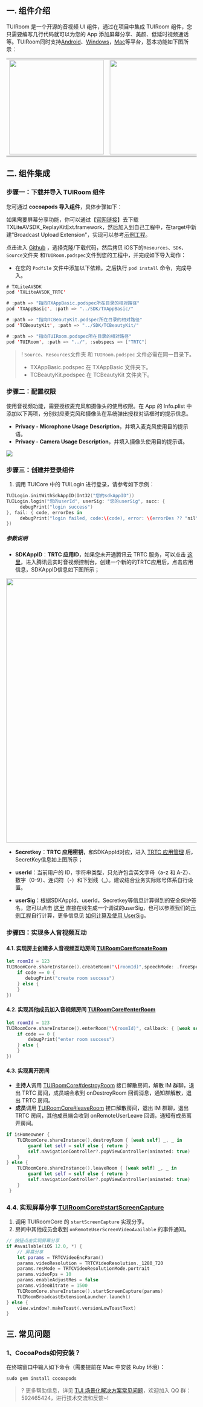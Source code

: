 ## 一. 组件介绍

TUIRoom 是一个开源的音视频 UI 组件，通过在项目中集成 TUIRoom 组件，您只需要编写几行代码就可以为您的 App 添加屏幕分享、美颜、低延时视频通话等。TUIRoom同时支持[Android](https://cloud.tencent.com/document/product/647/45667)、[Windows](https://cloud.tencent.com/document/product/647/63494)，[Mac](https://cloud.tencent.com/document/product/647/63494)等平台，基本功能如下图所示：

<table class="tablestyle">
<tbody><tr>
<td><img src="https://qcloudimg.tencent-cloud.cn/raw/6edda9960c4f116bc0a513b8254e47ba.jpg" width="250"></td>
<td><img src="https://qcloudimg.tencent-cloud.cn/raw/3d4e0b6e557177d76724abf7fdcf7748.jpg" width="250"></td>
<td><img src="https://qcloudimg.tencent-cloud.cn/raw/2e9f739a3a1a1511da693bd453f25061.jpg" width="250"></td>
</tr>
</tbody></table>

## 二. 组件集成

### 步骤一：下载并导入 TUIRoom 组件
您可通过 **cocoapods 导入组件**，具体步骤如下：

如果需要屏幕分享功能，你可以通过【[官网链接](https://cloud.tencent.com/document/product/647/32689)】去下载TXLiteAVSDK_ReplayKitExt.framework，然后加入到自己工程中，在target中新建"Broadcast Upload Extension"，实现可以参考[示例工程](https://github.com/tencentyun/TUIRoom/tree/main/iOS/Example/TXReplayKit_Screen)。

点击进入 [Github](https://github.com/tencentyun/TUIRoom) ，选择克隆/下载代码，然后拷贝 iOS下的`Resources`、`SDK`、`Source`文件夹 和`TUIRoom.podspec`文件到您的工程中，并完成如下导入动作：

- 在您的 `Podfile` 文件中添加以下依赖。之后执行 `pod install` 命令，完成导入。

```swift
# TXLiteAVSDK
pod 'TXLiteAVSDK_TRTC'

# :path => "指向TXAppBasic.podspec所在目录的相对路径"
pod 'TXAppBasic', :path => "../SDK/TXAppBasic/"

# :path => "指向TCBeautyKit.podspec所在目录的相对路径"
pod 'TCBeautyKit', :path => "../SDK/TCBeautyKit/"

# :path => "指向TUIRoom.podspec所在目录的相对路径"
pod 'TUIRoom', :path => "../", :subspecs => ["TRTC"]
```

>!  `Source`、`Resources`文件夹 和 `TUIRoom.podspec` 文件必需在同一目录下。
>-  TXAppBasic.podspec 在 TXAppBasic 文件夹下。
>-  TCBeautyKit.podspec 在 TCBeautyKit 文件夹下。

### 步骤二：配置权限

使用音视频功能，需要授权麦克风和摄像头的使用权限。在 App 的 Info.plist 中添加以下两项，分别对应麦克风和摄像头在系统弹出授权对话框时的提示信息。
- **Privacy - Microphone Usage Description**，并填入麦克风使用目的提示语。
- **Privacy - Camera Usage Description**，并填入摄像头使用目的提示语。

![](https://main.qcloudimg.com/raw/54cc6989a8225700ff57494cba819c7b.jpg)

### 步骤三：创建并登录组件
1.  调用 TUICore 中的 TUILogin 进行登录，请参考如下示例：
```swift
TUILogin.initWithSdkAppID(Int32("您的sdkAppID"))
TUILogin.login("您的userId", userSig: "您的userSig", succ: {
     debugPrint("login success")
}, fail: { code, errorDes in
     debugPrint("login failed, code:\(code), error: \(errorDes ?? "nil")")
})
```

##### 参数说明
- **SDKAppID**：**TRTC 应用ID**，如果您未开通腾讯云 TRTC 服务，可以点击 [这里](https://console.cloud.tencent.com/trtc/app)，进入腾讯云实时音视频控制台，创建一个新的的TRTC应用后，点击应用信息，SDKAppID信息如下图所示；
 <img src="https://liteav.sdk.qcloud.com/app/doc/app_manager_sdk_secretkey.png" width="700">
	
- **Secretkey**：**TRTC 应用密钥**，和SDKAppId对应，进入 [TRTC 应用管理](https://console.cloud.tencent.com/trtc/app) 后，SecretKey信息如上图所示；

- **userId**：当前用户的 ID，字符串类型，只允许包含英文字母（a-z 和 A-Z）、数字（0-9）、连词符（-）和下划线（_）。建议结合业务实际账号体系自行设置。

- **userSig**：根据SDKAppId、userId，Secretkey等信息计算得到的安全保护签名，您可以点击 [这里](https://console.cloud.tencent.com/trtc/usersigtool) 直接在线生成一个调试的userSig，也可以参照我们的[示例工程](https://github.com/tencentyun/TUIRoom/blob/main/iOS/Example/Debug/GenerateTestUserSig.swift#L42)自行计算，更多信息见 [如何计算及使用 UserSig](https://cloud.tencent.com/document/product/647/17275)。

### 步骤四：实现多人音视频互动

#### 4.1. 实现房主创建多人音视频互动房间  [TUIRoomCore#createRoom](https://cloud.tencent.com/document/product/647/45680#createroom)

```swift
let roomId = 123
TUIRoomCore.shareInstance().createRoom("\(roomId)",speechMode: .freeSpeech,callback: { [weak self] code, message in
    if code == 0 {
       debugPrint("create room success") 
    } else {
    }
})
```
#### 4.2. 实现其他成员加入音视频房间  [TUIRoomCore#enterRoom](https://cloud.tencent.com/document/product/647/45680#enterroom)

```swift
let roomId = 123
TUIRoomCore.shareInstance().enterRoom("\(roomId)", callback: { [weak self] code, message in
    if code == 0 {
	    debugPrint("enter room success") 
	} else {
	}
})
```
#### 4.3. 实现离开房间 

- **主持人**调用  [TUIRoomCore#destroyRoom](https://cloud.tencent.com/document/product/647/45680#destroyroom) 接口解散房间，解散 IM 群聊，退出 TRTC 房间，成员端会收到 onDestroyRoom 回调消息，通知群解散，退出 TRTC 房间。
- **成员**调用  [TUIRoomCore#leaveRoom](https://cloud.tencent.com/document/product/647/45680#leaveroom) 接口解散房间，退出 IM 群聊，退出 TRTC 房间，其他成员端会收到 onRemoteUserLeave 回调，通知有成员离开房间。

```swift
if isHomeowner {
    TUIRoomCore.shareInstance().destroyRoom { [weak self] _, _ in
        guard let self = self else { return }
        self.navigationController?.popViewController(animated: true)
    }
} else {
    TUIRoomCore.shareInstance().leaveRoom { [weak self] _, _ in
        guard let self = self else { return }
        self.navigationController?.popViewController(animated: true)
    }
 }
```

### 4.4. 实现屏幕分享  [TUIRoomCore#startScreenCapture](https://cloud.tencent.com/document/product/647/45680#startscreencapture)

1. 调用 TUIRoomCore 的 `startScreenCapture` 实现分享。
2. 房间中其他成员会收到 `onRemoteUserScreenVideoAvailable` 的事件通知。

```swift
// 按钮点击实现屏幕分享
if #available(iOS 12.0, *) {
    // 屏幕分享
    let params = TRTCVideoEncParam()
    params.videoResolution = TRTCVideoResolution._1280_720
    params.resMode = TRTCVideoResolutionMode.portrait
    params.videoFps = 10
    params.enableAdjustRes = false
    params.videoBitrate = 1500
    TUIRoomCore.shareInstance().startScreenCapture(params)
    TUIRoomBroadcastExtensionLauncher.launch()
} else {
    view.window?.makeToast(.versionLowToastText)
}    
```

## 三. 常见问题

### 1、CocoaPods如何安装？

在终端窗口中输入如下命令（需要提前在 Mac 中安装 Ruby 环境）：
```
sudo gem install cocoapods
```

>? 更多帮助信息，详见 [TUI 场景化解决方案常见问题](https://cloud.tencent.com/developer/article/1952880)，欢迎加入 QQ 群：592465424，进行技术交流和反馈~!